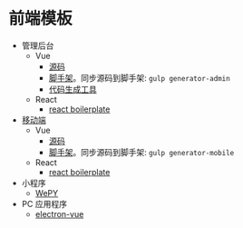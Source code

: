 # 前端模板
* 管理后台
  * Vue
    * [源码](admin) 
    * [脚手架](vue-cli-admin)。同步源码到脚手架: `gulp generator-admin`
    * [代码生成工具](https://iamjoel.github.io/admin-fe-generator/src/)
  * React
    * [react boilerplate](https://github.com/react-boilerplate/react-boilerplate)
* [移动端](mobile)
  * Vue
    * [源码](mobile)
    * [脚手架](vue-cli-mobile)。同步源码到脚手架: `gulp generator-mobile`
  * React
    * [react boilerplate](https://github.com/react-boilerplate/react-boilerplate)
* 小程序
  * [WePY](wepy)
* PC 应用程序
  * [electron-vue](https://github.com/SimulatedGREG/electron-vue)